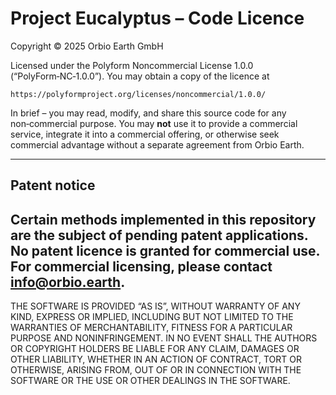 Project Eucalyptus – Code Licence
=================================

Copyright © 2025 Orbio Earth GmbH

Licensed under the Polyform Noncommercial License 1.0.0
(“PolyForm‑NC‑1.0.0”).  You may obtain a copy of the licence at

    https://polyformproject.org/licenses/noncommercial/1.0.0/

In brief – you may read, modify, and share this source code for any
non‑commercial purpose.  You may **not** use it to provide a commercial
service, integrate it into a commercial offering, or otherwise seek
commercial advantage without a separate agreement from Orbio Earth.

-----------------------------------------------------------------------
Patent notice
-----------------------------------------------------------------------
Certain methods implemented in this repository are the subject of
pending patent applications.  No patent licence is granted for
commercial use.  For commercial licensing, please contact
<info@orbio.earth>.
-----------------------------------------------------------------------

THE SOFTWARE IS PROVIDED “AS IS”, WITHOUT WARRANTY OF ANY KIND,
EXPRESS OR IMPLIED, INCLUDING BUT NOT LIMITED TO THE WARRANTIES OF
MERCHANTABILITY, FITNESS FOR A PARTICULAR PURPOSE AND NONINFRINGEMENT.
IN NO EVENT SHALL THE AUTHORS OR COPYRIGHT HOLDERS BE LIABLE FOR ANY
CLAIM, DAMAGES OR OTHER LIABILITY, WHETHER IN AN ACTION OF CONTRACT,
TORT OR OTHERWISE, ARISING FROM, OUT OF OR IN CONNECTION WITH THE
SOFTWARE OR THE USE OR OTHER DEALINGS IN THE SOFTWARE.
